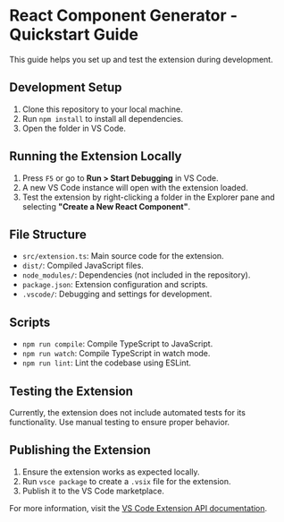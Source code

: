 # React Component Generator - Quickstart Guide

This guide helps you set up and test the extension during development.

## Development Setup

1. Clone this repository to your local machine.
2. Run `npm install` to install all dependencies.
3. Open the folder in VS Code.

## Running the Extension Locally

1. Press `F5` or go to **Run > Start Debugging** in VS Code. 
2. A new VS Code instance will open with the extension loaded.
3. Test the extension by right-clicking a folder in the Explorer pane and selecting **"Create a New React Component"**.

## File Structure

- `src/extension.ts`: Main source code for the extension.
- `dist/`: Compiled JavaScript files.
- `node_modules/`: Dependencies (not included in the repository).
- `package.json`: Extension configuration and scripts.
- `.vscode/`: Debugging and settings for development.

## Scripts

- `npm run compile`: Compile TypeScript to JavaScript.
- `npm run watch`: Compile TypeScript in watch mode.
- `npm run lint`: Lint the codebase using ESLint.

## Testing the Extension

Currently, the extension does not include automated tests for its functionality. Use manual testing to ensure proper behavior.

## Publishing the Extension

1. Ensure the extension works as expected locally.
2. Run `vsce package` to create a `.vsix` file for the extension.
3. Publish it to the VS Code marketplace.

For more information, visit the [VS Code Extension API documentation](https://code.visualstudio.com/api).
